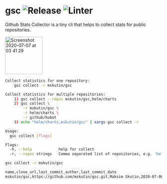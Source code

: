# gsc  ![Release](https://github.com/mskutin/gsc/workflows/Release/badge.svg) ![Linter](https://github.com/mskutin/gsc/workflows/Lint%20Code%20Base/badge.svg)
Github Stats Collector is a tiny cli that helps to collect stats for public repositories.

<img width="120" alt="Screenshot 2020-07-07 at 03 41 29" src="https://user-images.githubusercontent.com/11622907/86633978-eb19e880-c003-11ea-8bc8-fa4d6d797abb.png">

```bash
Collect statistics for one repository:
	gsc collect -r mskutin/gsc

Collect statistics for multiple repositories:
	1) gsc collect --repos mskutin/gsc,helm/charts
	2) gsc collect \
		-r mskutin/gsc \
		-r helm/charts \
		-r github/hubot
	3) echo "helm/charts,mskutin/gsc" | xargs gsc collect -r

Usage:
  gsc collect [flags]

Flags:
  -h, --help            help for collect
  -r, --repos strings   Comma separated list of repositories, e.g. 'helm/charts,mskutin/gsc'
  ```

```bash
gsc collect -r mskutin/gsc
```

```bash
name,clone_url,last_commit_author,last_commit_date
mskutin/gsc,https://github.com/mskutin/gsc.git,Maksim Skutin,2020-07-06 19:46:18 +0000 UTC
```